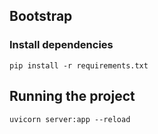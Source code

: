 ## Bootstrap

### Install dependencies

```shell
pip install -r requirements.txt
```

## Running the project

```shell
uvicorn server:app --reload
```